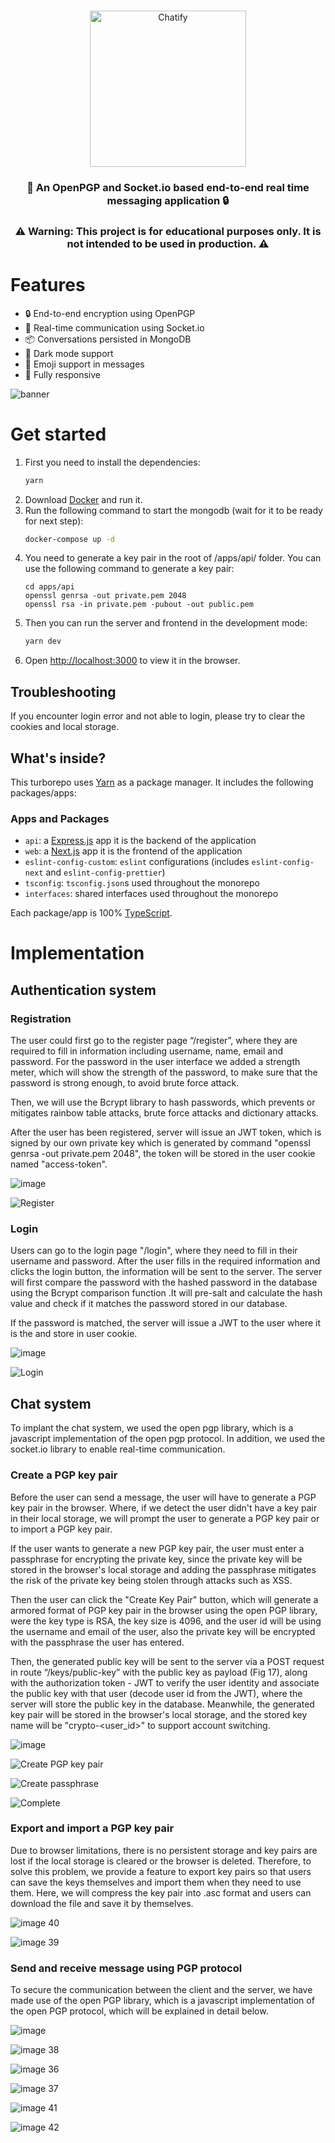 <br>
<p align="center">
<img src="https://user-images.githubusercontent.com/6602723/208947973-a344908c-bdf0-461e-9bfd-c185509baa1c.png" alt="Chatify"  width="250"/>
</p>

<h3 align="center">
<b>💬 An OpenPGP and Socket.io based end-to-end real time messaging application  🔒</b>
</h3>

<h3 align="center">
⚠️ Warning: This project is for educational purposes only. It is not intended to be used in production. ⚠️ 
</h4>

# Features

- 🔒 End-to-end encryption using OpenPGP
- 🔌 Real-time communication using Socket.io
- 📦 Conversations persisted in MongoDB
- 🌙 Dark mode support
- 🥰 Emoji support in messages
- 📱 Fully responsive

![banner](https://user-images.githubusercontent.com/6602723/208961516-c59f32e9-b05d-42d8-8f8b-ca67eddda9a4.png)

# Get started

1. First you need to install the dependencies:
   ```bash
   yarn
   ```
2. Download [Docker](https://www.docker.com/products/docker-desktop) and run it.
3. Run the following command to start the mongodb (wait for it to be ready for next step):
   ```bash
   docker-compose up -d
   ```
4. You need to generate a key pair in the root of /apps/api/ folder. You can use the following command to generate a key pair:
   ```
   cd apps/api
   openssl genrsa -out private.pem 2048
   openssl rsa -in private.pem -pubout -out public.pem
   ```
5. Then you can run the server and frontend in the development mode:
   ```bash
   yarn dev
   ```
6. Open [http://localhost:3000](http://localhost:3000) to view it in the browser.

## Troubleshooting

If you encounter login error and not able to login, please try to clear the cookies and local storage.

## What's inside?

This turborepo uses [Yarn](https://classic.yarnpkg.com/) as a package manager. It includes the following packages/apps:

### Apps and Packages

- `api`: a [Express.js](https://expressjs.com/) app it is the backend of the application
- `web`: a [Next.js](https://nextjs.org/) app it is the frontend of the application
- `eslint-config-custom`: `eslint` configurations (includes `eslint-config-next` and `eslint-config-prettier`)
- `tsconfig`: `tsconfig.json`s used throughout the monorepo
- `interfaces`: shared interfaces used throughout the monorepo

Each package/app is 100% [TypeScript](https://www.typescriptlang.org/).

# Implementation

## Authentication system

### Registration

The user could first go to the register page “/register”, where they are required to fill in information including username, name, email and password. For the password in the user interface we added a strength meter, which will show the strength of the password, to make sure that the password is strong enough, to avoid brute force attack.

Then, we will use the Bcrypt library to hash passwords, which prevents or mitigates rainbow table attacks, brute force attacks and dictionary attacks.

After the user has been registered, server will issue an JWT token, which is signed by our own private key which is generated by command "openssl genrsa -out private.pem 2048", the token will be stored in the user cookie named "access-token".

![image](https://user-images.githubusercontent.com/6602723/208950648-95f5cade-4f82-4499-88d4-8dfa86b6d4e2.png)


![Register](https://user-images.githubusercontent.com/6602723/208958144-ba410b3a-0f67-4d1e-b6d4-9db26f48870c.png)

### Login
Users can go to the login page "/login", where they need to fill in their username and password. After the user fills in the required information and clicks the login button, the information will be sent to the server. The server will first compare the password with the hashed password in the database using the Bcrypt comparison function .It will pre-salt and calculate the hash value and check if it matches the password stored in our database.

If the password is matched, the server will issue a JWT to the user where it is the and store in user cookie.

![image](https://user-images.githubusercontent.com/6602723/208951586-6aa7a6b8-0fb8-4758-a9e1-d2ae54788587.png)

![Login](https://user-images.githubusercontent.com/6602723/208957998-e331abf6-a748-4958-a2a7-bbec6b1507ac.png)

## Chat system

To implant the chat system, we used the open pgp library, which is a javascript implementation of the open pgp protocol. In addition, we used the socket.io library to enable real-time communication.

### Create a PGP key pair

Before the user can send a message, the user will have to generate a PGP key pair in the browser. Where, if we detect the user didn't have a key pair in their local storage, we will prompt the user to generate a PGP key pair or to import a PGP key pair.

If the user wants to generate a new PGP key pair, the user must enter a passphrase for encrypting the private key, since the private key will be stored in the browser's local storage and adding the passphrase mitigates the risk of the private key being stolen through attacks such as XSS.

Then the user can click the "Create Key Pair" button, which will generate a armored format of PGP key pair in the browser using the open PGP library, were the key type is RSA, the key size is 4096, and the user id will be using the username and email of the user, also the private key will be encrypted with the passphrase the user has entered.

Then, the generated public key will be sent to the server via a POST request in route “/keys/public-key” with the public key as payload (Fig 17), along with the authorization token - JWT to verify the user identity and associate the public key with that user (decode user id from the JWT), where the server will store the public key in the database. Meanwhile, the generated key pair will be stored in the browser's local storage, and the stored key name will be "crypto-<user_id>" to support account switching.

![image](https://user-images.githubusercontent.com/6602723/208952999-1ba0a65f-153e-483f-9f93-30e3621bffb0.png)

![Create PGP key pair](https://user-images.githubusercontent.com/6602723/208958275-a8d0e289-c721-4671-87ae-317803a08720.png)

![Create passphrase](https://user-images.githubusercontent.com/6602723/208958285-55333288-24e3-4b7c-9b30-c9d343df9230.png)

![Complete](https://user-images.githubusercontent.com/6602723/208958296-9f394524-2da3-40a0-992c-22213d38e839.png)

### Export and import a PGP key pair

Due to browser limitations, there is no persistent storage and key pairs are lost if the local storage is cleared or the browser is deleted. Therefore, to solve this problem, we provide a feature to export key pairs so that users can save the keys themselves and import them when they need to use them. Here, we will compress the key pair into .asc format and users can download the file and save it by themselves.

![image 40](https://user-images.githubusercontent.com/6602723/208958943-7d70933d-8108-4a55-9b8b-7772b9712ab6.png)

![image 39](https://user-images.githubusercontent.com/6602723/208958953-caff5f3b-6c51-4947-979e-1039ac02f92f.png)

### Send and receive message using PGP protocol

To secure the communication between the client and the server, we have made use of the open PGP library, which is a javascript implementation of the open PGP protocol, which will be explained in detail below.

![image](https://user-images.githubusercontent.com/6602723/208954236-55ec29d5-719f-47c8-bd0d-3f4ebb1b0346.png)

![image 38](https://user-images.githubusercontent.com/6602723/208959096-e643e137-025a-498c-924b-8b499263fe81.png)

![image 36](https://user-images.githubusercontent.com/6602723/208959121-9d87934f-ad64-432d-9fa5-9a121e8d183b.png)

![image 37](https://user-images.githubusercontent.com/6602723/208959107-6578c897-c4c0-40cd-baa8-10540cc6e137.png)

![image 41](https://user-images.githubusercontent.com/6602723/208959501-9052be2c-b3e5-44b0-92d3-b52ae659ea7d.png)

![image 42](https://user-images.githubusercontent.com/6602723/208959511-210d793b-cae0-4f71-8687-2f238925e379.png)

